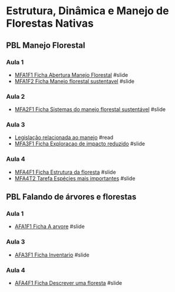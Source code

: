 # Estrutura, Dinâmica e Manejo de Florestas Nativas

## PBL Manejo Florestal

### Aula 1
- [MFA1F1 Ficha Abertura Manejo Florestal](https://htmlpreview.github.io/?https://github.com/Gorgens/manejo/blob/main/pbl_manejo/MFA1F1%20Ficha%20Abertura%20Manejo%20Florestal/index.html) #slide 
- [MFA1F2 Ficha Manejo florestal sustentavel](https://htmlpreview.github.io/?https://github.com/Gorgens/manejo/blob/main/pbl_manejo/MFA1F2%20Ficha%20Manejo%20florestal%20sustentavel/index.html) #slide 

### Aula 2
- [MFA2F1 Ficha Sistemas do manejo florestal sustentável](https://htmlpreview.github.io/?https://github.com/Gorgens/manejo/blob/main/pbl_manejo/MFA2F1%20Ficha%20Sistemas%20do%20manejo%20florestal%20sustentavel/index.html) #slide

### Aula 3
- [Legislação relacionada ao manejo](https://snif.florestal.gov.br/pt-br/legislacao-florestal/460-instrucoes-normativas) #read 
- [MFA3F1 Ficha Exploracao de impacto reduzido](https://htmlpreview.github.io/?https://github.com/Gorgens/manejo/blob/main/pbl_manejo/MFA3F1%20Ficha%20Exploracao%20de%20impacto%20reduzido/index.html) #slide 

### Aula 4
- [MFA4F1 Ficha Estrutura da floresta](https://htmlpreview.github.io/?https://github.com/Gorgens/manejo/blob/main/pbl_manejo/MFA4F1%20Ficha%20Estrutura%20da%20floresta/index.html) #slide 
- [MFA4T2 Tarefa Espécies mais importantes](https://htmlpreview.github.io/?https://github.com/Gorgens/manejo/blob/main/pbl_manejo/MFA4T2%20Tarefa%20Especies%20mais%20importantes/index.html) #slide

## PBL Falando de árvores e florestas

### Aula 1

- [AFA1F1 Ficha A arvore](https://htmlpreview.github.io/?https://github.com/Gorgens/manejo/blob/main/pbl_floresta/AFA1F1%20Ficha%20A%20arvore/index.html) #slide

### Aula 3

- [AFA3F1 Ficha Inventario](https://htmlpreview.github.io/?https://github.com/Gorgens/manejo/blob/main/pbl_floresta/AFA3F1%20Ficha%20Inventario/index.html) #slide

### Aula 4

- [AFA4F1 Ficha Descrever uma floresta](https://htmlpreview.github.io/?https://github.com/Gorgens/manejo/blob/main/pbl_floresta/AFA4F1%20Ficha%20Descrever%20uma%20floresta/index.html) #slide